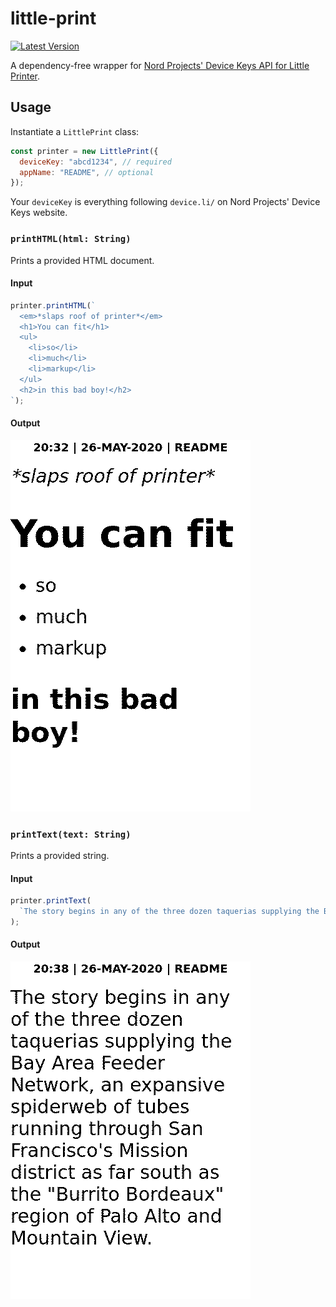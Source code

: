 # little-print

[![Latest Version](https://img.shields.io/npm/v/little-print.svg)](https://www.npmjs.com/package/little-print)

A dependency-free wrapper for [Nord Projects' Device Keys API for Little Printer](https://littleprinter.nordprojects.co/).

## Usage

Instantiate a `LittlePrint` class:

```javascript
const printer = new LittlePrint({
  deviceKey: "abcd1234", // required
  appName: "README", // optional
});
```

Your `deviceKey` is everything following `device.li/` on Nord Projects' Device Keys website.

### `printHTML(html: String)`

Prints a provided HTML document.

#### Input

```javascript
printer.printHTML(`
  <em>*slaps roof of printer*</em>
  <h1>You can fit</h1>
  <ul>
    <li>so</li>
    <li>much</li>
    <li>markup</li>
  </ul>
  <h2>in this bad boy!</h2>
`);
```

#### Output

![output of `printHTML` example](https://github.com/banterability/little-print/blob/master/docs/printHTML-output.png?raw=true)

### `printText(text: String)`

Prints a provided string.

#### Input

```javascript
printer.printText(
  `The story begins in any of the three dozen taquerias supplying the Bay Area Feeder Network, an expansive spiderweb of tubes running through San Francisco's Mission district as far south as the "Burrito Bordeaux" region of Palo Alto and Mountain View.`
);
```

#### Output

![output of `printText` example](https://github.com/banterability/little-print/blob/master/docs/printText-output.png?raw=true)
